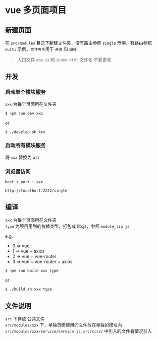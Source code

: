 # vue 多页面项目

## 新建页面
在 `src/modules` 目录下新建文件夹，没有路由参照 `single` 示例，有路由参照 `multi` 示例，`文件夹名`用于 `开发` 和 `编译`
> 入口文件 `app.js` 和 `index.html` 文件名 不要更改

## 开发
### 启动单个模块服务
`xxx` 为每个页面所在文件夹
```sh
$ npm run dev xxx
```
or
```sh
$ ./develop.sh xxx
```
### 启动所有模块服务
将 `xxx` 替换为 `all`

### 浏览器访问
`host + port + xxx`  
```
http://localhost:2222/single
```


## 编译
`xxx` 为每个页面所在文件夹  
`type` 为项目用到的依赖类型，打包成 lib.js，参照 `module_lib.js`

e.g.
- 0 => vue
- 1 => vue + axios
- 2 => vue + vue-router
- 3 => vue + vue-router + axios

```sh
$ npm run build xxx type
```
or
```sh
$ ./build.sh xxx type
```

## 文件说明
`src` 下存放 公共文件  
`src/modules/xxx` 下，单独页面使用的文件放在单独的模块内  
`src/modules/xxx/service/service.js`, `src/scss/` 中引入的文件看情况引入  
